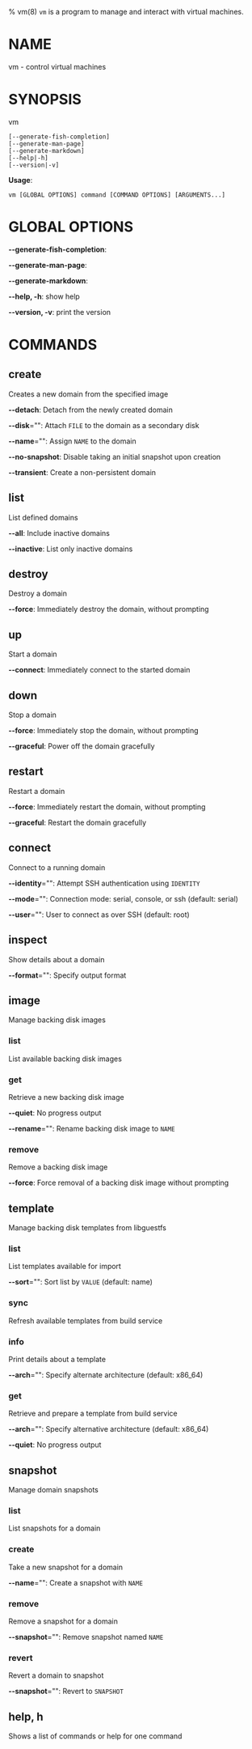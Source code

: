 % vm(8) `vm` is a program to manage and interact with virtual machines.


# NAME

vm - control virtual machines

# SYNOPSIS

vm

```
[--generate-fish-completion]
[--generate-man-page]
[--generate-markdown]
[--help|-h]
[--version|-v]
```

**Usage**:

```
vm [GLOBAL OPTIONS] command [COMMAND OPTIONS] [ARGUMENTS...]
```

# GLOBAL OPTIONS

**--generate-fish-completion**: 

**--generate-man-page**: 

**--generate-markdown**: 

**--help, -h**: show help

**--version, -v**: print the version


# COMMANDS

## create

Creates a new domain from the specified image

**--detach**: Detach from the newly created domain

**--disk**="": Attach `FILE` to the domain as a secondary disk

**--name**="": Assign `NAME` to the domain

**--no-snapshot**: Disable taking an initial snapshot upon creation

**--transient**: Create a non-persistent domain

## list

List defined domains

**--all**: Include inactive domains

**--inactive**: List only inactive domains

## destroy

Destroy a domain

**--force**: Immediately destroy the domain, without prompting

## up

Start a domain

**--connect**: Immediately connect to the started domain

## down

Stop a domain

**--force**: Immediately stop the domain, without prompting

**--graceful**: Power off the domain gracefully

## restart

Restart a domain

**--force**: Immediately restart the domain, without prompting

**--graceful**: Restart the domain gracefully

## connect

Connect to a running domain

**--identity**="": Attempt SSH authentication using `IDENTITY`

**--mode**="": Connection mode: serial, console, or ssh (default: serial)

**--user**="": User to connect as over SSH (default: root)

## inspect

Show details about a domain

**--format**="": Specify output format

## image

Manage backing disk images

### list

List available backing disk images

### get

Retrieve a new backing disk image

**--quiet**: No progress output

**--rename**="": Rename backing disk image to `NAME`

### remove

Remove a backing disk image

**--force**: Force removal of a backing disk image without prompting

## template

Manage backing disk templates from libguestfs

### list

List templates available for import

**--sort**="": Sort list by `VALUE` (default: name)

### sync

Refresh available templates from build service

### info

Print details about a template

**--arch**="": Specify alternate architecture (default: x86_64)

### get

Retrieve and prepare a template from build service

**--arch**="": Specify alternative architecture (default: x86_64)

**--quiet**: No progress output

## snapshot

Manage domain snapshots

### list

List snapshots for a domain

### create

Take a new snapshot for a domain

**--name**="": Create a snapshot with `NAME`

### remove

Remove a snapshot for a domain

**--snapshot**="": Remove snapshot named `NAME`

### revert

Revert a domain to snapshot

**--snapshot**="": Revert to `SNAPSHOT`

## help, h

Shows a list of commands or help for one command

